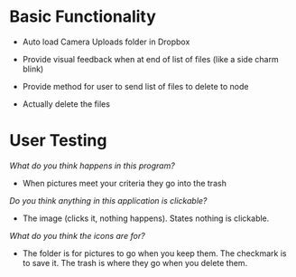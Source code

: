 # Basic Functionality

* Auto load Camera Uploads folder in Dropbox

* Provide visual feedback when at end of list of files (like a side charm blink)

* Provide method for user to send list of files to delete to node

* Actually delete the files

# User Testing

_What do you think happens in this program?_  
* When pictures meet your criteria they go into the trash

_Do you think anything in this application is clickable?_
* The image (clicks it, nothing happens). States nothing is clickable.

_What do you think the icons are for?_
* The folder is for pictures to go when you keep them. The checkmark is to save it. The trash is where they go when you delete them.
